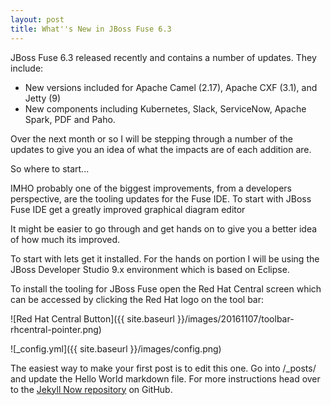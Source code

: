 ```yaml
---
layout: post
title: What''s New in JBoss Fuse 6.3
---
```


JBoss Fuse 6.3 released recently and contains a number of updates.  They include:

* New versions included for Apache Camel (2.17), Apache CXF (3.1), and Jetty (9)
* New components including Kubernetes, Slack, ServiceNow, Apache Spark, PDF and Paho.



Over the next month or so I will be stepping through a number of the updates to give you an idea of what the impacts are of each addition are.

So where to start...  

IMHO probably one of the biggest improvements, from a developers perspective, are the tooling updates for the Fuse IDE.  To start with JBoss Fuse IDE  get a greatly improved graphical diagram editor 

It might be easier to go through and get hands on to give you a better idea of how much its improved.

To start with lets get it installed. For the hands on portion I will be using the JBoss Developer Studio 9.x environment which is based on Eclipse.

To install the tooling for JBoss Fuse open the Red Hat Central screen which can be accessed by clicking the Red Hat logo on the tool bar:

![Red Hat Central Button]({{ site.baseurl }}/images/20161107/toolbar-rhcentral-pointer.png)



![_config.yml]({{ site.baseurl }}/images/config.png)

The easiest way to make your first post is to edit this one. Go into /_posts/ and update the Hello World markdown file. For more instructions head over to the [Jekyll Now repository](https://github.com/barryclark/jekyll-now) on GitHub.
